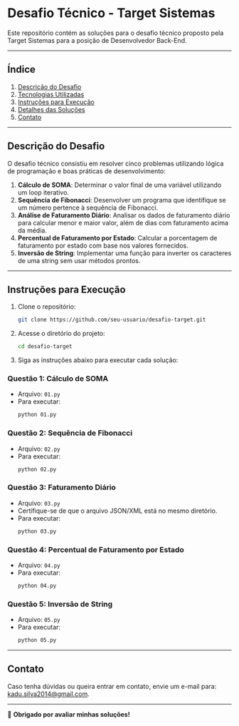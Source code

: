 # Desafio Técnico - Target Sistemas

Este repositório contém as soluções para o desafio técnico proposto pela Target Sistemas para a posição de Desenvolvedor Back-End.

---

## Índice
1. [Descrição do Desafio](#descrição-do-desafio)
2. [Tecnologias Utilizadas](#tecnologias-utilizadas)
3. [Instruções para Execução](#instruções-para-execução)
4. [Detalhes das Soluções](#detalhes-das-soluções)
5. [Contato](#contato)

---

## Descrição do Desafio

O desafio técnico consistiu em resolver cinco problemas utilizando lógica de programação e boas práticas de desenvolvimento:

1. **Cálculo de SOMA**: Determinar o valor final de uma variável utilizando um loop iterativo.
2. **Sequência de Fibonacci**: Desenvolver um programa que identifique se um número pertence à sequência de Fibonacci.
3. **Análise de Faturamento Diário**: Analisar os dados de faturamento diário para calcular menor e maior valor, além de dias com faturamento acima da média.
4. **Percentual de Faturamento por Estado**: Calcular a porcentagem de faturamento por estado com base nos valores fornecidos.
5. **Inversão de String**: Implementar uma função para inverter os caracteres de uma string sem usar métodos prontos.

---

## Instruções para Execução

1. Clone o repositório:
   ```bash
   git clone https://github.com/seu-usuario/desafio-target.git
   ```

2. Acesse o diretório do projeto:
   ```bash
   cd desafio-target
   ```

3. Siga as instruções abaixo para executar cada solução:

### Questão 1: Cálculo de SOMA
- Arquivo: `01.py`
- Para executar:
  ```bash
  python 01.py
  ```

### Questão 2: Sequência de Fibonacci
- Arquivo: `02.py`
- Para executar:
  ```bash
  python 02.py
  ```

### Questão 3: Faturamento Diário
- Arquivo: `03.py`
- Certifique-se de que o arquivo JSON/XML está no mesmo diretório.
- Para executar:
  ```bash
  python 03.py
  ```

### Questão 4: Percentual de Faturamento por Estado
- Arquivo: `04.py`
- Para executar:
  ```bash
  python 04.py
  ```

### Questão 5: Inversão de String
- Arquivo: `05.py`
- Para executar:
  ```bash
  python 05.py
  ```

---

## Contato

Caso tenha dúvidas ou queira entrar em contato, envie um e-mail para: [kadu.silva2014@gmail.com](kadu.silva2014@gmail.com).

---

🚀 **Obrigado por avaliar minhas soluções!**
